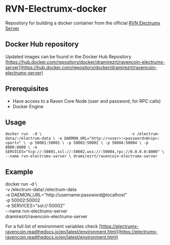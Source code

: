 # RVN-Electrumx-docker
Repository for building a docker container from the official [RVN Electrumx Server](https://github.com/Electrum-RVN-SIG/electrumx-ravencoin)

## Docker Hub repository
Updated images can be  found in the Docker Hub Repository [https://hub.docker.com/repository/docker/dramirezrt/ravencoin-electrumx-server](https://hub.docker.com/repository/docker/dramirezrt/ravencoin-electrumx-server)

## Prerequisites
- Have access to a Raven Core Node (user and password, for RPC calls)
- Docker Engine

## Usage

`
docker run  -d \                                      
            -v /electrum-data/:/electrum-data \
            -e DAEMON_URL="http://<user>:<password>@<ip>:<port>" \
            -p 50001:50001 \
            -p 50002:50002 \
            -p 50004:50004 \
            -p 8000:8000 \
            -e SERVICES="tcp://:50001,ssl://:50002,wss://:50004,rpc://0.0.0.0:8000" \
            --name rvn-electrumx-server \
            dramirezrt/ravencoin-electrumx-server
`
  
## Example
  
docker run  -d \                                      
            -v /electrum-data/:/electrum-data \
            -e DAEMON_URL="http://username:password@localhost" \
            -p 50002:50002 \
            -e SERVICES="ssl://:50002" \
            --name rvn-electrumx-server \
            dramirezrt/ravencoin-electrumx-server
  
For a full list of environment variables check [https://electrumx-ravencoin.readthedocs.io/en/latest/environment.html](https://electrumx-ravencoin.readthedocs.io/en/latest/environment.html)
